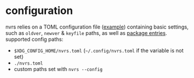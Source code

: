 # configuration
nvrs relies on a TOML configuration file ([example](https://github.com/adamperkowski/nvrs/blob/main/nvrs.toml)) containing basic settings, such as `oldver`, `newver` & `keyfile` paths, as well as [package entries](/package-entries.md). supported config paths:
- `$XDG_CONFIG_HOME/nvrs.toml` (`~/.config/nvrs.toml` if the variable is not set)
- `./nvrs.toml`
- custom paths set with `nvrs --config`
